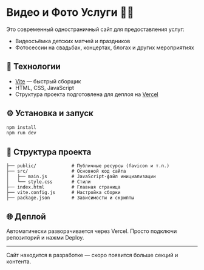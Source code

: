 # Видео и Фото Услуги 📸🎥

Это современный одностраничный сайт для предоставления услуг:
- Видеосъёмка детских матчей и праздников
- Фотосессии на свадьбах, концертах, блогах и других мероприятиях

## 🚀 Технологии
- [Vite](https://vitejs.dev/) — быстрый сборщик
- HTML, CSS, JavaScript
- Структура проекта подготовлена для деплоя на [Vercel](https://vercel.com)

## ⚙️ Установка и запуск

```bash
npm install
npm run dev
```

## 📁 Структура проекта

```
├── public/             # Публичные ресурсы (favicon и т.п.)
├── src/                # Основной код сайта
│   ├── main.js         # JavaScript-файл инициализации
│   └── style.css       # Стили
├── index.html          # Главная страница
├── vite.config.js      # Настройка сборки
├── package.json        # Зависимости и скрипты
```

## 🌐 Деплой

Автоматически разворачивается через Vercel. Просто подключи репозиторий и нажми Deploy.

---

Сайт находится в разработке — скоро появится больше секций и контента.